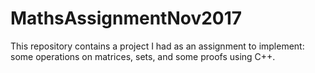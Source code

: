 # MathsAssignmentNov2017
This repository contains a project I had as an assignment to implement: some operations on matrices, sets, and some proofs using C++. 
